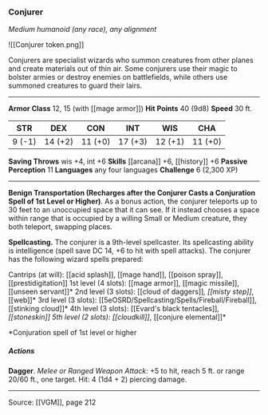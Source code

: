 ### Conjurer
_Medium humanoid (any race), any alignment_

![[Conjurer token.png]]

Conjurers are specialist wizards who summon creatures from other planes and create materials out of thin air. Some conjurers use their magic to bolster armies or destroy enemies on battlefields, while others use summoned creatures to guard their lairs.






---

**Armor Class** 12, 15 (with [[mage armor]])
**Hit Points** 40 (9d8)
**Speed** 30 ft.

| STR     | DEX     | CON     | INT     | WIS     | CHA     |
|---------|---------|---------|---------|---------|---------|
| 9 (-1) | 14 (+2) | 11 (+0) | 17 (+3) | 12 (+1) | 11 (+0) |

**Saving Throws** wis +4, int +6
**Skills** [[arcana]] +6, [[history]] +6
**Passive Perception** 11
**Languages** any four languages
**Challenge** 6 (2,300 XP)

---

**Benign Transportation (Recharges after the Conjurer Casts a Conjuration Spell of 1st Level or Higher)**. As a bonus action, the conjurer teleports up to 30 feet to an unoccupied space that it can see. If it instead chooses a space within range that is occupied by a willing Small or Medium creature, they both teleport, swapping places.

**Spellcasting.** The conjurer is a 9th-level spellcaster. Its spellcasting ability is intelligence (spell save DC 14, +6 to hit with spell attacks). The conjurer has the following wizard spells prepared:

Cantrips (at will): [[acid splash]], [[mage hand]], [[poison spray]], [[prestidigitation]]
1st level (4 slots): [[mage armor]], [[magic missile]], [[unseen servant]]*
2nd level (3 slots): [[cloud of daggers]]*, [[misty step]]*, [[web]]*
3rd level (3 slots): [[5eOSRD/Spellcasting/Spells/Fireball/Fireball]], [[stinking cloud]]*
4th level (3 slots): [[Evard's black tentacles]]*, [[stoneskin]]
5th level (2 slots): [[cloudkill]]*, [[conjure elemental]]*

*Conjuration spell of 1st level or higher

##### Actions
**Dagger**. _Melee or Ranged Weapon Attack:_ +5 to hit, reach 5 ft. or range 20/60 ft., one target. Hit: 4 (1d4 + 2) piercing damage.


---

Source: [[VGM]], page 212
